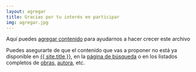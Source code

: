 ```yaml
---
layout: agregar
title: Gracias por tu interés en participar
img: agregar.jpg
---
```

 

<p>Aquí puedes <a class="morel" href="https://form.jotform.com/211904785426056">agregar contenido</a> para ayudarnos a hacer crecer este archivo</p>
<p>Puedes asegurarte de que el contenido que vas a proponer no está ya disponible en <a href="{{ BASE_PATH }}/">{{ site.title }}</a>, en la <a href="{{BASE_PATH}}/search.html" class="morel">página de búsqueda</a> o en los listados completos de <a href="{{ BASE_PATH }}/obras" class="morel">obras</a>, <a href="{{ BASE_PATH }}/criterio/author" class="morel">autora</a>, etc.</p>

